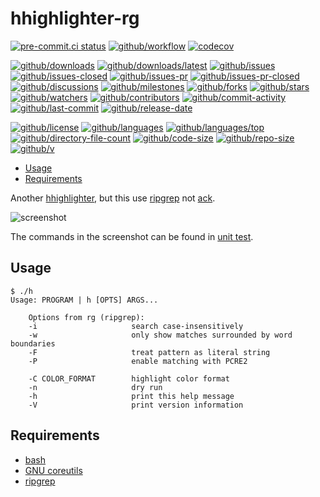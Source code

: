 # hhighlighter-rg

[![pre-commit.ci status](https://results.pre-commit.ci/badge/github/Freed-Wu/hhighlighter-rg/main.svg)](https://results.pre-commit.ci/latest/github/Freed-Wu/hhighlighter-rg/main)
[![github/workflow](https://github.com/Freed-Wu/hhighlighter-rg/actions/workflows/main.yml/badge.svg)](https://github.com/Freed-Wu/hhighlighter-rg/actions)
[![codecov](https://codecov.io/gh/Freed-Wu/hhighlighter-rg/branch/main/graph/badge.svg)](https://codecov.io/gh/Freed-Wu/hhighlighter-rg)

[![github/downloads](https://shields.io/github/downloads/Freed-Wu/hhighlighter-rg/total)](https://github.com/Freed-Wu/hhighlighter-rg/releases)
[![github/downloads/latest](https://shields.io/github/downloads/Freed-Wu/hhighlighter-rg/latest/total)](https://github.com/Freed-Wu/hhighlighter-rg/releases/latest)
[![github/issues](https://shields.io/github/issues/Freed-Wu/hhighlighter-rg)](https://github.com/Freed-Wu/hhighlighter-rg/issues)
[![github/issues-closed](https://shields.io/github/issues-closed/Freed-Wu/hhighlighter-rg)](https://github.com/Freed-Wu/hhighlighter-rg/issues?q=is%3Aissue+is%3Aclosed)
[![github/issues-pr](https://shields.io/github/issues-pr/Freed-Wu/hhighlighter-rg)](https://github.com/Freed-Wu/hhighlighter-rg/pulls)
[![github/issues-pr-closed](https://shields.io/github/issues-pr-closed/Freed-Wu/hhighlighter-rg)](https://github.com/Freed-Wu/hhighlighter-rg/pulls?q=is%3Apr+is%3Aclosed)
[![github/discussions](https://shields.io/github/discussions/Freed-Wu/hhighlighter-rg)](https://github.com/Freed-Wu/hhighlighter-rg/discussions)
[![github/milestones](https://shields.io/github/milestones/all/Freed-Wu/hhighlighter-rg)](https://github.com/Freed-Wu/hhighlighter-rg/milestones)
[![github/forks](https://shields.io/github/forks/Freed-Wu/hhighlighter-rg)](https://github.com/Freed-Wu/hhighlighter-rg/network/members)
[![github/stars](https://shields.io/github/stars/Freed-Wu/hhighlighter-rg)](https://github.com/Freed-Wu/hhighlighter-rg/stargazers)
[![github/watchers](https://shields.io/github/watchers/Freed-Wu/hhighlighter-rg)](https://github.com/Freed-Wu/hhighlighter-rg/watchers)
[![github/contributors](https://shields.io/github/contributors/Freed-Wu/hhighlighter-rg)](https://github.com/Freed-Wu/hhighlighter-rg/graphs/contributors)
[![github/commit-activity](https://shields.io/github/commit-activity/w/Freed-Wu/hhighlighter-rg)](https://github.com/Freed-Wu/hhighlighter-rg/graphs/commit-activity)
[![github/last-commit](https://shields.io/github/last-commit/Freed-Wu/hhighlighter-rg)](https://github.com/Freed-Wu/hhighlighter-rg/commits)
[![github/release-date](https://shields.io/github/release-date/Freed-Wu/hhighlighter-rg)](https://github.com/Freed-Wu/hhighlighter-rg/releases/latest)

[![github/license](https://shields.io/github/license/Freed-Wu/hhighlighter-rg)](https://github.com/Freed-Wu/hhighlighter-rg/blob/master/LICENSE)
[![github/languages](https://shields.io/github/languages/count/Freed-Wu/hhighlighter-rg)](https://github.com/Freed-Wu/hhighlighter-rg)
[![github/languages/top](https://shields.io/github/languages/top/Freed-Wu/hhighlighter-rg)](https://github.com/Freed-Wu/hhighlighter-rg)
[![github/directory-file-count](https://shields.io/github/directory-file-count/Freed-Wu/hhighlighter-rg)](https://github.com/Freed-Wu/hhighlighter-rg)
[![github/code-size](https://shields.io/github/languages/code-size/Freed-Wu/hhighlighter-rg)](https://github.com/Freed-Wu/hhighlighter-rg)
[![github/repo-size](https://shields.io/github/repo-size/Freed-Wu/hhighlighter-rg)](https://github.com/Freed-Wu/hhighlighter-rg)
[![github/v](https://shields.io/github/v/release/Freed-Wu/hhighlighter-rg)](https://github.com/Freed-Wu/hhighlighter-rg)

<!-- mdformat-toc start --slug=github --no-anchors --maxlevel=6 --minlevel=2 -->

- [Usage](#usage)
- [Requirements](#requirements)

<!-- mdformat-toc end -->

Another [hhighlighter](https://github.com/EliverLara/hhighlighter/), but this
use [ripgrep](https://github.com/BurntSushi/ripgrep/) not
[ack](http://betterthangrep.com).

![screenshot](https://user-images.githubusercontent.com/32936898/201461185-b66e8c2a-14e4-42c7-9509-6ccdfc8d5998.png)

The commands in the screenshot can be found in [unit test](test/test.bats).

## Usage

```shell
$ ./h
Usage: PROGRAM | h [OPTS] ARGS...

    Options from rg (ripgrep):
    -i                     search case-insensitively
    -w                     only show matches surrounded by word boundaries
    -F                     treat pattern as literal string
    -P                     enable matching with PCRE2

    -C COLOR_FORMAT        highlight color format
    -n                     dry run
    -h                     print this help message
    -V                     print version information
```

## Requirements

- [bash](https://www.gnu.org/software/bash/)
- [GNU coreutils](https://www.gnu.org/software/coreutils/)
- [ripgrep](https://github.com/BurntSushi/ripgrep/)
